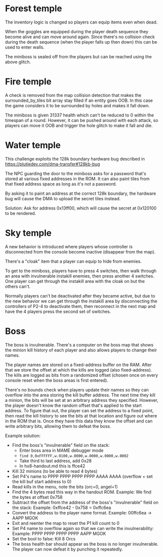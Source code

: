 # Forest temple

The inventory logic is changed so players can equip items even when dead.

When the goggles are equipped during the player death sequence they become alive and can move around again. Since there's no collision check during the death sequence (when the player falls up then down) this can be used to enter walls.

The miniboss is sealed off from the players but can be reached using the above glitch.

#  Fire temple

A check is removed from the map collision detection that makes the surrounded_by_tiles bit array stay filled if an entity goes OOB. In this case the game considers it to be surrounded by holes and makes it fall down.

The miniboss is given 31337 health which can't be reduced to 0 within the timespan of a round. However, it can be pushed around with each attack, so players can move it OOB and trigger the hole glitch to make it fall and die.

# Water temple

This challenge exploits the 128k boundary hardware bug described in https://plutiedev.com/dma-transfer#128kb-bug

The NPC guarding the door to the miniboss asks for a password that's stored at various fixed addresses in the ROM. It can also paint tiles from that fixed address space as long as it's not a password.

By asking it to paint an address at the correct 128k boundary, the hardware bug will cause the DMA to upload the secret tiles instead.

Solution: Ask for address 0x13ff00, which will cause the secret at 0x120100 to be rendered.

# Sky temple

A new behavior is introduced where players whose controller is disconnected from the console become inactive (disappear from the map).

There's a "cloak" item that a player can equip to hide from enemies.

To get to the miniboss, players have to press 4 switches, then walk through an area with invulnerable instakill enemies, then press another 4 switches. One player can get through the instakill area with the cloak on but the others can't.

Normally players can't be deactivated after they became active, but due to the new behavior we can get through the instakill area by disconnecting the controllers of P2-4 to deactivate them, then reconnect in the next map and have the 4 players press the second set of switches.

# Boss

The boss is invulnerable. There's a computer on the boss map that shows the minion kill history of each player and also allows players to change their names.

The player names are stored on a fixed-address buffer on the RAM. After that we store the offset at which the kills are logged (also fixed-address). The kills are logged as bits from a randomized offset (chosen once on every console reset when the boss areas is first entered).

There's no bounds check when players update their names so they can overflow into the area storing the kill buffer address. The next time they kill a minion, the bits will be set at an arbitrary address they specified.
However, the player doesn't know the random offset that's applied to the start address. To figure that out, the player can set the address to a fixed point, then read the kill history to see the bits at that location and figure out where in the ROM that is. Once they have this data they know the offset and can write arbitrary bits, allowing them to defeat the boss.

Example solution:
* Find the boss's "invulnerable" field on the stack:
  * Enter boss area in MAME debugger mode
  * `find 0,0xFFFFFF,w.0100,w.0000,w.0000,w.0000,w.0002`
  * Take third to last address, add 0x28
  * In hx8-handout.md this is ffce42
* Kill 32 minions (to be able to read 4 bytes)
* Set P4's name to PPPP PPPP PPPP PPPP AAAA AAAA (overflow + set the kill buf start address to 0)
* Read kills in the menu, note the bits (orc=0, angel=1)
* Find the 4 bytes read this way in the handout ROM. Example: We find the bytes at offset 0x758
* Subtract the offset from the address of the boss's "invulnerable" field on the stack: Example: 0xffce42 - 0x758 = 0xffc6ea
* Convert the address to the player name format. Example: 00ffc6ea -> AAPP MGOK
* Exit and reenter the map to reset the P1 kill count to 0
* Set P4 name to overflow again so that we can write the invulnerability: Example: PPPP PPPP PPPP PPPP AAPP MGOK
* Set the bool to false: Kill 8 Orcs
* The boss health bar should appear as the boss is no longer invulnerable. The player can now defeat it by punching it repeatedly.
